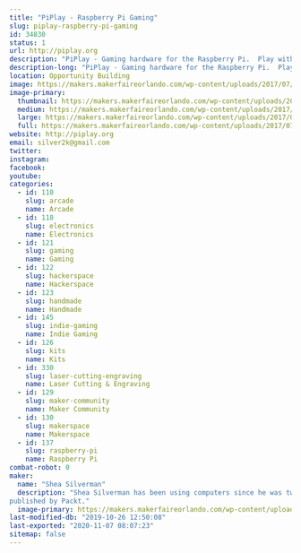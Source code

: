 ```yaml
---
title: "PiPlay - Raspberry Pi Gaming"
slug: piplay-raspberry-pi-gaming
id: 34830
status: 1
url: http://piplay.org
description: "PiPlay - Gaming hardware for the Raspberry Pi.  Play with the PiPlay Portable, PiPlay Deskcade, and the Nintendo Switch Arcade."
description-long: "PiPlay - Gaming hardware for the Raspberry Pi.  Play with the PiPlay Portable, PiPlay Deskcade, and the Nintendo Switch Arcade."
location: Opportunity Building
image: https://makers.makerfaireorlando.com/wp-content/uploads/2017/07/header2-1024x576.png
image-primary:
  thumbnail: https://makers.makerfaireorlando.com/wp-content/uploads/2017/07/header2-150x150.png
  medium: https://makers.makerfaireorlando.com/wp-content/uploads/2017/07/header2-300x169.png
  large: https://makers.makerfaireorlando.com/wp-content/uploads/2017/07/header2-1024x576.png
  full: https://makers.makerfaireorlando.com/wp-content/uploads/2017/07/header2.png
website: http://piplay.org
email: silver2k@gmail.com
twitter: 
instagram: 
facebook: 
youtube: 
categories:
  - id: 110
    slug: arcade
    name: Arcade
  - id: 118
    slug: electronics
    name: Electronics
  - id: 121
    slug: gaming
    name: Gaming
  - id: 122
    slug: hackerspace
    name: Hackerspace
  - id: 123
    slug: handmade
    name: Handmade
  - id: 145
    slug: indie-gaming
    name: Indie Gaming
  - id: 126
    slug: kits
    name: Kits
  - id: 330
    slug: laser-cutting-engraving
    name: Laser Cutting & Engraving
  - id: 129
    slug: maker-community
    name: Maker Community
  - id: 130
    slug: makerspace
    name: Makerspace
  - id: 137
    slug: raspberry-pi
    name: Raspberry Pi
combat-robot: 0
maker:
  name: "Shea Silverman"
  description: "Shea Silverman has been using computers since he was two years old.  He has always been drawn to technology, video games, education, and the public sector. He is an employee at the Center for Distributed Learning at UCF, where he spends his time researching and developing new ways to enhance online learning.  He is a member of the Orlando makerspace FamiLAB, and alumni of the University of Central Florida.  He has been published in 2600: The Hacker Quarterly, was a technical reviewer for the Raspberry Pi Networking Cookbook, and has been previously 
published by Packt."
  image-primary: https://makers.makerfaireorlando.com/wp-content/uploads/2015/06/IMGP0453-1385501391_420_420_75_s_c1.jpg
last-modified-db: "2019-10-26 12:50:08"
last-exported: "2020-11-07 08:07:23"
sitemap: false
---
```

